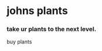 <!DOCTYPE html>
<html>
<head>
  <title>johns plant network</title>
  <meta charset="utf-8"/>
  </head>
<body>
  <h1>johns plants</h1>
  <h3>take ur plants to the next level.</h3>
  <p>buy plants</p>
</body>
</html>
